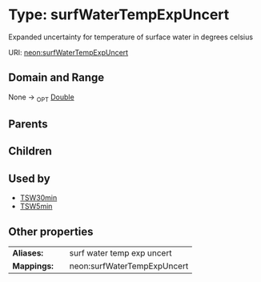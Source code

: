 
# Type: surfWaterTempExpUncert


Expanded uncertainty for temperature of surface water in degrees celsius

URI: [neon:surfWaterTempExpUncert](https://data.neonscience.org/surfWaterTempExpUncert)


## Domain and Range

None ->  <sub>OPT</sub> [Double](types/Double.md)

## Parents


## Children


## Used by

 * [TSW30min](TSW30min.md)
 * [TSW5min](TSW5min.md)

## Other properties

|  |  |  |
| --- | --- | --- |
| **Aliases:** | | surf water temp exp uncert |
| **Mappings:** | | neon:surfWaterTempExpUncert |

